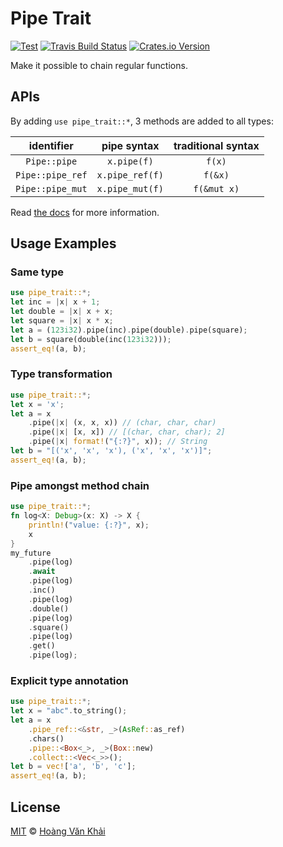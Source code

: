 # Pipe Trait

[![Test](https://github.com/KSXGitHub/pipe-trait/workflows/Test/badge.svg)](https://github.com/KSXGitHub/pipe-trait/actions?query=workflow%3ATest)
[![Travis Build Status](https://img.shields.io/travis/KSXGitHub/pipe-trait/master?label=build&logo=travis)](https://travis-ci.org/KSXGitHub/pipe-trait)
[![Crates.io Version](https://img.shields.io/crates/v/pipe-trait?logo=rust)](https://crates.io/crates/pipe-trait)

Make it possible to chain regular functions.

## APIs

By adding `use pipe_trait::*`, 3 methods are added to all types:

|    identifier    |   pipe syntax   | traditional syntax |
|:----------------:|:---------------:|:------------------:|
| `Pipe::pipe`     | `x.pipe(f)`     | `f(x)`             |
| `Pipe::pipe_ref` | `x.pipe_ref(f)` | `f(&x)`            |
| `Pipe::pipe_mut` | `x.pipe_mut(f)` | `f(&mut x)`        |

Read [the docs](https://docs.rs/pipe-trait) for more information.

## Usage Examples

### Same type

```rust
use pipe_trait::*;
let inc = |x| x + 1;
let double = |x| x + x;
let square = |x| x * x;
let a = (123i32).pipe(inc).pipe(double).pipe(square);
let b = square(double(inc(123i32)));
assert_eq!(a, b);
```

### Type transformation

```rust
use pipe_trait::*;
let x = 'x';
let a = x
    .pipe(|x| (x, x, x)) // (char, char, char)
    .pipe(|x| [x, x]) // [(char, char, char); 2]
    .pipe(|x| format!("{:?}", x)); // String
let b = "[('x', 'x', 'x'), ('x', 'x', 'x')]";
assert_eq!(a, b);
```

### Pipe amongst method chain

```rust
use pipe_trait::*;
fn log<X: Debug>(x: X) -> X {
    println!("value: {:?}", x);
    x
}
my_future
    .pipe(log)
    .await
    .pipe(log)
    .inc()
    .pipe(log)
    .double()
    .pipe(log)
    .square()
    .pipe(log)
    .get()
    .pipe(log);
```

### Explicit type annotation

```rust
use pipe_trait::*;
let x = "abc".to_string();
let a = x
    .pipe_ref::<&str, _>(AsRef::as_ref)
    .chars()
    .pipe::<Box<_>, _>(Box::new)
    .collect::<Vec<_>>();
let b = vec!['a', 'b', 'c'];
assert_eq!(a, b);
```

## License

[MIT](https://git.io/JfgHW) © [Hoàng Văn Khải](https://github.com/KSXGitHub/)
